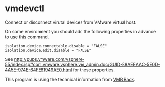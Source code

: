 vmdevctl
========

Connect or disconnect virutal devices from VMware virtual host.

On some environment you should add the following properties in advance
to use this command.

    isolation.device.connectable.disable = "FALSE"
    isolation.device.edit.disable = "FALSE"

See http://pubs.vmware.com/vsphere-55/index.jsp#com.vmware.vsphere.vm_admin.doc/GUID-B8AEEAAC-5E0D-4A5E-974E-64FE81949AE0.html
for these properties.

This program is using the technical information from
[VMB Back](https://sites.google.com/site/chitchatvmback/index).

